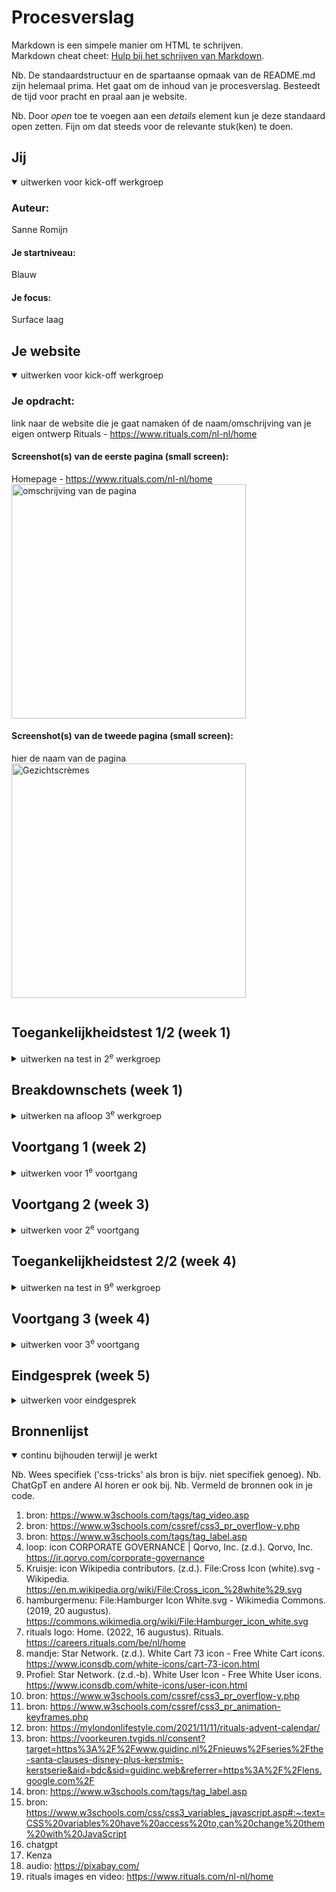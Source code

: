 # Procesverslag
Markdown is een simpele manier om HTML te schrijven.  
Markdown cheat cheet: [Hulp bij het schrijven van Markdown](https://github.com/adam-p/markdown-here/wiki/Markdown-Cheatsheet).

Nb. De standaardstructuur en de spartaanse opmaak van de README.md zijn helemaal prima. Het gaat om de inhoud van je procesverslag. Besteedt de tijd voor pracht en praal aan je website.

Nb. Door *open* toe te voegen aan een *details* element kun je deze standaard open zetten. Fijn om dat steeds voor de relevante stuk(ken) te doen.


## Jij

<details open>
  <summary>uitwerken voor kick-off werkgroep</summary>

  ### Auteur:
  Sanne Romijn
  #### Je startniveau:
  Blauw
  #### Je focus:
  Surface laag
 
</details>

## Je website

<details open>
  <summary>uitwerken voor kick-off werkgroep</summary>

  ### Je opdracht:
  link naar de website die je gaat namaken óf de naam/omschrijving van je eigen ontwerp
Rituals - https://www.rituals.com/nl-nl/home 

  #### Screenshot(s) van de eerste pagina (small screen): 
Homepage - https://www.rituals.com/nl-nl/home 
  <img src="readme-images/breakdownschets 1.jpg" width="375px" alt="omschrijving van de pagina">

  #### Screenshot(s) van de tweede pagina (small screen):
  hier de naam van de pagina  
  <img src="/readme-images/gezichtcreme.jpg" width="375px" alt="Gezichtscrèmes">


  <img scr="basiswebsite\images\1694638972420 - Snelkoppeling.lnk">
 
</details>



## Toegankelijkheidstest 1/2 (week 1)

<details>
  <summary>uitwerken na test in 2<sup>e</sup> werkgroep</summary>

  ### Bevindingen
  Lijst met je bevindingen die in de test naar voren kwamen:
- De site geeft veel foutmeldingen. 
- De headers staan niet op volgorde. De h1 is niet de titel van de pagina. 
- Het filmpje kan niet op pauze. 
- Niet alles had een alt tekst. 
- De button elementen waren niet goed gebruikt. 
- Dark mode is niet supported. 
</details>

## Breakdownschets (week 1)

<details>
  <summary>uitwerken na afloop 3<sup>e</sup> werkgroep</summary>

  ### de hele pagina: 
  <img src="/readme-images/breakdownschets 1.jpg" width="375px" alt="breakdown van de hele pagina">
  <img scr="/readme-images/breakdownschets 2.jpg" width="375px" alt="breakdown van de tweede pagina">

</details>



## Voortgang 1 (week 2)

<details>
  <summary>uitwerken voor 1<sup>e</sup> voortgang</summary>

  ### Stand van zaken
  hier dit ging goed & dit was lastig (neem ook screenshots op van delen van je website en code)

  Het schrijven van de HTML ging goed. Ik heb sommige dingen anders gedaan dan dat mijn website het heeft gedaan. Ik vind het nog wel lastig om alles een goede naam te geven zoals sections en articles en hoe sommige dingen goed genest moeten worden. 


  ### Agenda voor meeting
  samen met je groepje opstellen

  | student 1      | student 2          | student 3    | student 4        |
  | Maeren         | Bente              | Jamie        | Sanne            |
  | Aantal kleine  | Toegankelijkehid   | HTML         | HTML             |
  | vraagjes       | formaat foto's     |              |                  |
  | HTML           | HTML               |              |                  |


  ### Verslag van meeting
  hier na afloop snel de uitkomsten van de meeting vastleggen

Ik loop nog best wel achter en ik ga goed meedoen met de opdrachten zodat ik de stof beter ga begrijpen. 

</details>





## Voortgang 2 (week 3)

<details>
  <summary>uitwerken voor 2<sup>e</sup> voortgang</summary>

  ### Stand van zaken
 Ik heb meer gewerkt aan de opdrachten en tot nu toe heeft dat best wel geholpen. 
  <img src="/readme-images/week3-1.png" width="375px" alt="screenschot week3">
    <img src="/readme-images/week3-2.png" width="375px" alt="screenshot week3">
      <img src="/readme-images/week3-3.png" width="375px" alt="screenshot week3">


  ### Agenda voor meeting
  samen met je groepje opstellen

  | Fleur          | Kenza              | Bregtje      | Sanne            |
  |                |                    |              |                  |
  | Hamburgermenu  | geen vragen        | geen vragen  | geen vragen      |
  |                |                    |              |                  |
  |                |                    |              |                  |


  ### Verslag van meeting
  hier na afloop snel de uitkomsten van de meeting vastleggen

De headinglevels die ik heb gebruikt moet ik even fixen zodat ik een goede volgorde heb.

</details>





## Toegankelijkheidstest 2/2 (week 4)

<details>
  <summary>uitwerken na test in 9<sup>e</sup> werkgroep</summary>

  <img src="/readme-images/checklist1.jpg" width="375px" alt="checklist">
    <img src="/readme-images/checklist2.jpg" width="375px" alt="checklist">
      <img src="/readme-images/checklist3.jpg" width="375px" alt="checklist">
        <img src="/readme-images/checklist4.jpg" width="375px" alt="checklist">
          <img src="/readme-images/checklist5.jpg" width="375px" alt="checklist">


  ### Bevindingen
  Lijst met je bevindingen die in de test naar voren kwamen (geef ook aan wat er verbeterd is):

  - Ik heb de headers op volgorde gezet. Ik heb ervoor gezorgd dat de h1 de titel van de pagina is. 
  - Ik heb een filmpje dat op pauze kan. 
  - Ik heb overal een alt tekst bijgezet. 
  - Ik heb buttons gebruikt voor elementen die niet doorverwijzen naar een andere pagina, daar heb ik a's voor gebruikt. 
  - Ik heb ook een dark mode toegevoegd. 
  - het is me nog niet gelukt dat de screenreader het hamburgermenu opent. 

</details>


## Voortgang 3 (week 4)

<details>
  <summary>uitwerken voor 3<sup>e</sup> voortgang</summary>

  ### Stand van zaken
  hier dit ging goed & dit was lastig (neem ook screenshots op van delen van je website en code)

  Ik heb problemen met Github. Ik loop ook best wel achter. Ik vind het best lastig en het duurt lang totdat ik het heb staan zoals ik in gedachten had. Ik heb nog geen tweede pagina en de eerste is nog niet helemaal af. Ook heb ik nog geen dingen van surface plane. 


  ### Agenda voor meeting
  samen met je groepje opstellen

  | Jamie          | Bente              | Tim          | Sanne            |
  |                |                    |              |                  |
  | formulier      | footer             | responsive   | H1 img           |
  |                | responsive         | check        | Github           |
  |                | javascript         | focus state  |                  |


  ### Verslag van meeting
  hier na afloop snel de uitkomsten van de meeting vastleggen

Ik moet even een nieuwe repository aanmaken en hopelijk werkt Github dan weer dus dat ga ik zo snel mogelijk doen. Ik moet nog hard werken om de deadline te halen maar ik denk wel dat het gaat lukken. 
</details>

## Eindgesprek (week 5)

<details>
  <summary>uitwerken voor eindgesprek</summary>

  ### Je uitkomst - karakteristiek screenshots:
  <img src="readme-images/eindresultaat1.png" width="375px" alt="uitomst opdracht 1">
    <img src="readme-images/eindresultaat2.png" width="375px" alt="uitomst opdracht 1">
      <img src="readme-images/eindresultaat3.png" width="375px" alt="uitomst opdracht 1">
        <img src="readme-images/eindresultaat4.png" width="375px" alt="uitomst opdracht 1">
          <img src="readme-images/eindresultaat5.png.png" width="375px" alt="uitomst opdracht 1">
            <img src="readme-images/eindresultaat6.png" width="375px" alt="uitomst opdracht 1">


  ### Dit ging goed/Heb ik geleerd: 
  Korte omschrijving met plaatjes

kleuren opslaan als variabelen in de root en deze aan te passen voor bijvoorbeeld een darkmodus. 
  <img src="readme-images/darkmodus.png" width="375px" alt="top">

  ik heb geleerd om overflow te gebruiken om horizontaal te scrollen
  <img src="readme-images/eindresultaat3.png" width="375px" alt="top">

micro acties maken met JavaScript. Hier heb ik een p boven het winkelmandje geplaatst die aangeeft hoeveel producten je in je winkelmandje hebt. Het lukte helaas niet om verder te tellen met javascript. 
  <img src="readme-images/eindresultaat7.png" width="375px" alt="top">

Hamburgermenu maken en hoe ik kan werken met position relative, fixed en absolute werk.
  <img src="readme-images/eindresultaat8.png" width="375px" alt="top">

Animaties maken met css. En een audiobestand afspelen op het moment dat er een button of toets is ingedrukt op het toetsenbord. 

Afbeeldingen vervangen met javascript en de kleuren te veranderen met de root. 
    <img src="readme-images/eindresultaat9.png" width="375px" alt="top">



  ### Dit was lastig/Is niet gelukt:
  Korte omschrijving met plaatjes

  Het is niet gelukt om deze horizontale scroll te maken als hoe ik in gedachten had.
  <img src="readme-images/eindresultaat10.png" width="375px" alt="bummer">

  Ik vond het erg moeilijk om dezelfde stylesheet te gebruiken voor de tweede pagina. Ik heb daardoor ook een paar classes toe moeten voegen. 

het is niet gelukt om deze te laten werken. Ik had dit graag werkend willen maken zodat je een land en taal kan kiezen. 
    <img src="readme-images/eindresultaat11.png" width="375px" alt="bummer">

</details>





## Bronnenlijst

<details open>
  <summary>continu bijhouden terwijl je werkt</summary>

  Nb. Wees specifiek ('css-tricks' als bron is bijv. niet specifiek genoeg). 
  Nb. ChatGpT en andere AI horen er ook bij.
  Nb. Vermeld de bronnen ook in je code.

  1. bron: https://www.w3schools.com/tags/tag_video.asp 
  2. bron: https://www.w3schools.com/cssref/css3_pr_overflow-y.php
  3. bron: https://www.w3schools.com/tags/tag_label.asp   
  4. loop: icon CORPORATE GOVERNANCE | Qorvo, Inc. (z.d.). Qorvo, Inc. https://ir.qorvo.com/corporate-governance 
  5. Kruisje: icon Wikipedia contributors. (z.d.). File:Cross Icon (white).svg - Wikipedia. https://en.m.wikipedia.org/wiki/File:Cross_icon_%28white%29.svg
  6. hamburgermenu: File:Hamburger Icon White.svg - Wikimedia Commons. (2019, 20 augustus). https://commons.wikimedia.org/wiki/File:Hamburger_icon_white.svg
  7. rituals logo: Home. (2022, 16 augustus). Rituals. https://careers.rituals.com/be/nl/home
  8. mandje: Star Network. (z.d.). White Cart 73 icon - Free White Cart icons. https://www.iconsdb.com/white-icons/cart-73-icon.html 
  9. Profiel: Star Network. (z.d.-b). White User Icon - Free White User icons. https://www.iconsdb.com/white-icons/user-icon.html
  10. bron: https://www.w3schools.com/cssref/css3_pr_overflow-y.php 
  11. bron: https://www.w3schools.com/cssref/css3_pr_animation-keyframes.php
  12. bron: https://mylondonlifestyle.com/2021/11/11/rituals-advent-calendar/
  13. bron: https://voorkeuren.tvgids.nl/consent?target=https%3A%2F%2Fwww.guidinc.nl%2Fnieuws%2Fseries%2Fthe-santa-clauses-disney-plus-kerstmis-kerstserie&aid=bdc&sid=guidinc.web&referrer=https%3A%2F%2Flens.google.com%2F
  14. bron: https://www.w3schools.com/tags/tag_label.asp 
  15. bron: https://www.w3schools.com/css/css3_variables_javascript.asp#:~:text=CSS%20variables%20have%20access%20to,can%20change%20them%20with%20JavaScript
  16. chatgpt
  17. Kenza
  18. audio: https://pixabay.com/
  19. rituals images en video: https://www.rituals.com/nl-nl/home

</details>